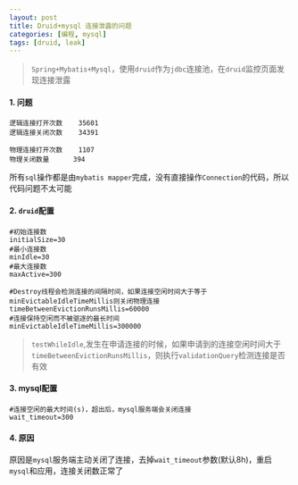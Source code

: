 ```yaml
---
layout: post
title: Druid+mysql 连接泄露的问题
categories: [编程, mysql]
tags: [druid, leak]
---
```


> `Spring+Mybatis+Mysql`，使用`druid`作为`jdbc`连接池，在`druid`监控页面发现连接泄露

#### 1. 问题

```
逻辑连接打开次数	35601
逻辑连接关闭次数	34391

物理连接打开次数	1107
物理关闭数量	    394
```

所有`sql`操作都是由`mybatis mapper`完成，没有直接操作`Connection`的代码，所以代码问题不太可能

#### 2. `druid`配置

```properties
#初始连接数
initialSize=30
#最小连接数
minIdle=30
#最大连接数
maxActive=300

#Destroy线程会检测连接的间隔时间，如果连接空闲时间大于等于minEvictableIdleTimeMillis则关闭物理连接
timeBetweenEvictionRunsMillis=60000
#连接保持空闲而不被驱逐的最长时间
minEvictableIdleTimeMillis=300000

```

> `testWhileIdle`,发生在申请连接的时候，如果申请到的连接空闲时间大于`timeBetweenEvictionRunsMillis`，则执行`validationQuery`检测连接是否有效

#### 3. mysql配置

```properties
#连接空闲的最大时间(s)，超出后，mysql服务端会关闭连接
wait_timeout=300
```

#### 4. 原因

原因是`mysql`服务端主动关闭了连接，去掉`wait_timeout`参数(默认8h)，重启`mysql`和应用，连接关闭数正常了
